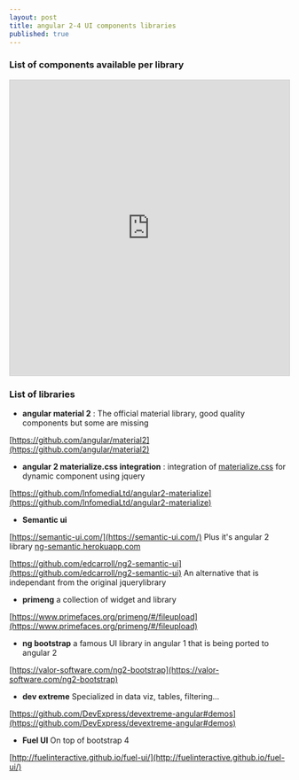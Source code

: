 ```yaml
---
layout: post
title: angular 2-4 UI components libraries
published: true
---
```


### List of components available per library 

<iframe class="airtable-embed" src="https://airtable.com/embed/shreoz9hTpNQfjAo2?backgroundColor=teal&viewControls=on" frameborder="0" onmousewheel="" width="100%" height="533" style="background: transparent; border: 1px solid #ccc;"></iframe>


### List of libraries

* **angular material 2** : The official material  library, good quality components but some are missing

[https://github.com/angular/material2](https://github.com/angular/material2)


* **angular 2 materialize.css integration** : integration of [materialize.css](http://materializecss.com/) for dynamic component using jquery

[https://github.com/InfomediaLtd/angular2-materialize](https://github.com/InfomediaLtd/angular2-materialize)

* **Semantic ui**

[https://semantic-ui.com/](https://semantic-ui.com/)
Plus it's angular 2 library
[ng-semantic.herokuapp.com](ng-semantic.herokuapp.com)


[https://github.com/edcarroll/ng2-semantic-ui](https://github.com/edcarroll/ng2-semantic-ui) An alternative that is independant from the original jquerylibrary

* **primeng** a collection of widget and library

[https://www.primefaces.org/primeng/#/fileupload](https://www.primefaces.org/primeng/#/fileupload)

* **ng bootstrap** a famous UI library in angular 1 that is being ported to angular 2

[https://valor-software.com/ng2-bootstrap](https://valor-software.com/ng2-bootstrap)

* **dev extreme** Specialized in data viz, tables, filtering...

[https://github.com/DevExpress/devextreme-angular#demos](https://github.com/DevExpress/devextreme-angular#demos)

* **Fuel UI** On top of bootstrap 4

[http://fuelinteractive.github.io/fuel-ui/](http://fuelinteractive.github.io/fuel-ui/)

